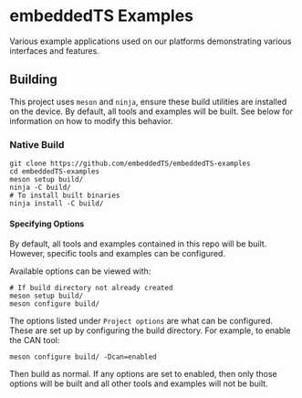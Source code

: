 # embeddedTS Examples
Various example applications used on our platforms demonstrating various interfaces and features.


## Building
This project uses `meson` and `ninja`, ensure these build utilities are installed on the device. By default, all tools and examples will be built. See below for information on how to modify this behavior.


### Native Build

```
git clone https://github.com/embeddedTS/embeddedTS-examples
cd embeddedTS-examples
meson setup build/
ninja -C build/
# To install built binaries
ninja install -C build/
```


#### Specifying Options
By default, all tools and examples contained in this repo will be built. However, specific tools and examples can be configured.

Available options can be viewed with:
```
# If build directory not already created
meson setup build/
meson configure build/
```

The options listed under `Project options` are what can be configured. These are set up by configuring the build directory. For example, to enable the CAN tool:
```
meson configure build/ -Dcan=enabled
```

Then build as normal. If any options are set to enabled, then only those options will be built and all other tools and examples will not be built.
